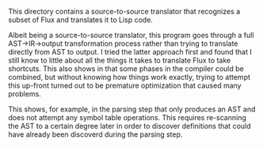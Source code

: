 This directory contains a source-to-source translator that recognizes a subset of Flux and translates
it to Lisp code.

Albeit being a source-to-source translator, this program goes through a full AST->IR->output transformation
process rather than trying to translate directly from AST to output.  I tried the latter approach first
and found that I still know to little about all the things it takes to translate Flux to take shortcuts.
This also shows in that some phases in the compiler could be combined, but without knowing how things work
exactly, trying to attempt this up-front turned out to be premature optimization that caused many problems.

This shows, for example, in the parsing step that only produces an AST and does not attempt any symbol table
operations.  This requires re-scanning the AST to a certain degree later in order to discover definitions
that could have already been discoverd during the parsing step.
